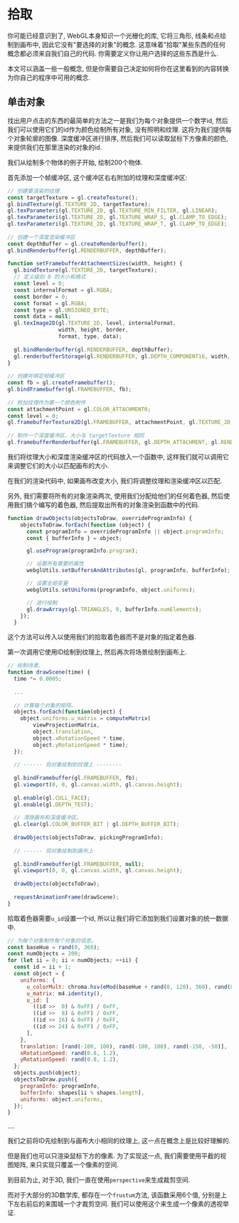# 拾取

你可能已经意识到了, WebGL本身知识一个光栅化的库, 它将三角形, 线条和点绘制到画布中, 因此它没有"要选择的对象"的概念. 这意味着"拾取"某些东西的任何概念都必须来自我们自己的代码. 你需要定义你让用户选择的这些东西是什么. 

本文可以涵盖一些一般概念, 但是你需要自己决定如何将你在这里看到的内容转换为你自己的程序中可用的概念. 

## 单击对象

找出用户点击的东西的最简单的方法之一是我们为每个对象提供一个数字id, 然后我们可以使用它们的id作为颜色绘制所有对象, 没有照明和纹理. 这将为我们提供每个对象轮廓的图像. 深度缓冲区进行排序, 然后我们可以读取鼠标下方像素的颜色, 来提供我们在那里渲染的对象的id.

我们从绘制多个物体的例子开始,  绘制200个物体. 

首先添加一个帧缓冲区, 这个缓冲区右右附加的纹理和深度缓冲区:

```js
// 创建要渲染的纹理
const targetTexture = gl.createTexture();
gl.bindTexture(gl.TEXTURE_2D, targetTexture);
gl.texParameteri(gl.TEXTURE_2D, gl.TEXTURE_MIN_FILTER, gl.LINEAR);
gl.texParameteri(gl.TEXTURE_2D, gl.TEXTURE_WRAP_S, gl.CLAMP_TO_EDGE);
gl.texParameteri(gl.TEXTURE_2D, gl.TEXTURE_WRAP_T, gl.CLAMP_TO_EDGE);
 
// 创建一个深度渲染缓冲区
const depthBuffer = gl.createRenderbuffer();
gl.bindRenderbuffer(gl.RENDERBUFFER, depthBuffer);
 
function setFramebufferAttachmentSizes(width, height) {
  gl.bindTexture(gl.TEXTURE_2D, targetTexture);
  // 定义级别 0 的大小和格式
  const level = 0;
  const internalFormat = gl.RGBA;
  const border = 0;
  const format = gl.RGBA;
  const type = gl.UNSIGNED_BYTE;
  const data = null;
  gl.texImage2D(gl.TEXTURE_2D, level, internalFormat,
                width, height, border,
                format, type, data);
 
  gl.bindRenderbuffer(gl.RENDERBUFFER, depthBuffer);
  gl.renderbufferStorage(gl.RENDERBUFFER, gl.DEPTH_COMPONENT16, width, height);
}
 
// 创建并绑定帧缓冲区
const fb = gl.createFramebuffer();
gl.bindFramebuffer(gl.FRAMEBUFFER, fb);
 
// 附加纹理作为第一个颜色附件
const attachmentPoint = gl.COLOR_ATTACHMENT0;
const level = 0;
gl.framebufferTexture2D(gl.FRAMEBUFFER, attachmentPoint, gl.TEXTURE_2D, targetTexture, level);
 
// 制作一个深度缓冲区，大小与 targetTexture 相同
gl.framebufferRenderbuffer(gl.FRAMEBUFFER, gl.DEPTH_ATTACHMENT, gl.RENDERBUFFER, depthBuffer);
```

我们将纹理大小和深度渲染缓冲区的代码放入一个函数中, 这样我们就可以调用它来调整它们的大小以匹配画布的大小.

在我们的渲染代码中, 如果画布改变大小, 我们将调整纹理和渲染缓冲区以匹配. 

另外, 我们需要将所有的对象渲染两次, 使用我们分配给他们的任何着色器, 然后使用我们搞个编写的着色器, 然后提取出所有的对象渲染到函数中的代码. 

```js
function drawObjects(objectsToDraw, overrideProgramInfo) {
    objectsToDraw.forEach(function (object) {
      const programInfo = overrideProgramInfo || object.programInfo;
      const { bufferInfo } = object;

      gl.useProgram(programInfo.program);

      // 设置所有需要的属性
      webglUtils.setBuffersAndAttributes(gl, programInfo, bufferInfo);

      // 设置全局变量
      webglUtils.setUniforms(programInfo, object.uniforms);

      // 进行绘制
      gl.drawArrays(gl.TRIANGLES, 0, bufferInfo.numElements);
    });
  }
```

这个方法可以传入以使用我们的拾取着色器而不是对象的指定着色器. 

第一次调用它使用ID绘制到纹理上, 然后再次将场景绘制到画布上. 

```javascript
// 绘制场景。
function drawScene(time) {
  time *= 0.0005;
 
  ...
 
  // 计算每个对象的矩阵。
  objects.forEach(function(object) {
    object.uniforms.u_matrix = computeMatrix(
        viewProjectionMatrix,
        object.translation,
        object.xRotationSpeed * time,
        object.yRotationSpeed * time);
  });
 
  // ------ 将对象绘制到纹理上 --------
 
  gl.bindFramebuffer(gl.FRAMEBUFFER, fb);
  gl.viewport(0, 0, gl.canvas.width, gl.canvas.height);
 
  gl.enable(gl.CULL_FACE);
  gl.enable(gl.DEPTH_TEST);
 
  // 清除画布和深度缓冲区。
  gl.clear(gl.COLOR_BUFFER_BIT | gl.DEPTH_BUFFER_BIT);
 
  drawObjects(objectsToDraw, pickingProgramInfo);
 
  // ------ 将对象绘制到画布上
 
  gl.bindFramebuffer(gl.FRAMEBUFFER, null);
  gl.viewport(0, 0, gl.canvas.width, gl.canvas.height);
 
  drawObjects(objectsToDraw);
 
  requestAnimationFrame(drawScene);
}

```

拾取着色器需要`u_id`设置一个id, 所以让我们将它添加到我们设置对象的统一数据中. 

```javascript
// 为每个对象制作每个对象的信息。
const baseHue = rand(0, 360);
const numObjects = 200;
for (let ii = 0; ii < numObjects; ++ii) {
  const id = ii + 1;
  const object = {
    uniforms: {
      u_colorMult: chroma.hsv(eMod(baseHue + rand(0, 120), 360), rand(0.5, 1), rand(0.5, 1)).gl(),
      u_matrix: m4.identity(),
      u_id: [
        ((id >>  0) & 0xFF) / 0xFF,
        ((id >>  8) & 0xFF) / 0xFF,
        ((id >> 16) & 0xFF) / 0xFF,
        ((id >> 24) & 0xFF) / 0xFF,
      ],
    },
    translation: [rand(-100, 100), rand(-100, 100), rand(-150, -50)],
    xRotationSpeed: rand(0.8, 1.2),
    yRotationSpeed: rand(0.8, 1.2),
  };
  objects.push(object);
  objectsToDraw.push({
    programInfo: programInfo,
    bufferInfo: shapes[ii % shapes.length],
    uniforms: object.uniforms,
  });
}
```

....

我们之前将ID先绘制到与画布大小相同的纹理上, 这一点在概念上是比较好理解的.

但是我们也可以只渲染鼠标下方的像素. 为了实现这一点, 我们需要使用平截的视图矩阵, 来只实现只覆盖一个像素的空间.

到目前为止, 对于3D, 我们一直在使用`perspective`来生成裁剪空间.

而对于大部分的3D数学库, 都存在一个`frustum`方法, 该函数采用6个值, 分别是上下左右前后的来围城一个才裁剪空间. 我们可以使用这个来生成一个像素的透视举证.
